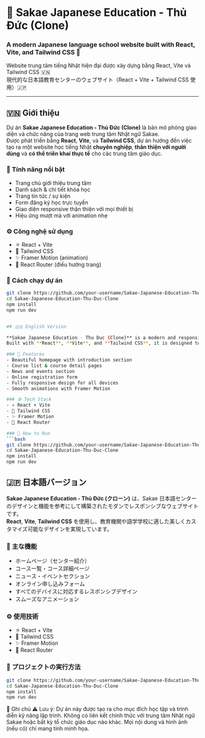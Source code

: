 # 🌸 Sakae Japanese Education - Thủ Đức (Clone)

### A modern Japanese language school website built with React, Vite, and Tailwind CSS 🌸

Website trung tâm tiếng Nhật hiện đại được xây dựng bằng React, Vite và Tailwind CSS 🇻🇳  
現代的な日本語教育センターのウェブサイト（React + Vite + Tailwind CSS 使用）🇯🇵

---

## 🇻🇳 Giới thiệu

Dự án **Sakae Japanese Education - Thủ Đức (Clone)** là bản mô phỏng giao diện và chức năng của trang web trung tâm Nhật ngữ Sakae.  
Được phát triển bằng **React**, **Vite**, và **Tailwind CSS**, dự án hướng đến việc tạo ra một website học tiếng Nhật **chuyên nghiệp**, **thân thiện với người dùng** và **có thể triển khai thực tế** cho các trung tâm giáo dục.

### 🔹 Tính năng nổi bật

-   Trang chủ giới thiệu trung tâm
-   Danh sách & chi tiết khóa học
-   Trang tin tức / sự kiện
-   Form đăng ký học trực tuyến
-   Giao diện responsive thân thiện với mọi thiết bị
-   Hiệu ứng mượt mà với animation nhẹ

### ⚙️ Công nghệ sử dụng

-   ⚛️ React + Vite
-   🎨 Tailwind CSS
-   ✨ Framer Motion (animation)
-   🔄 React Router (điều hướng trang)

### 🚀 Cách chạy dự án

````bash
git clone https://github.com/your-username/Sakae-Japanese-Education-Thu-Duc-Clone.git
cd Sakae-Japanese-Education-Thu-Duc-Clone
npm install
npm run dev


## 🇬🇧 English Version

**Sakae Japanese Education - Thu Duc (Clone)** is a modern and responsive website inspired by the Sakae Japanese Language Center.
Built with **React**, **Vite**, and **Tailwind CSS**, it is designed to showcase a clean, elegant, and easy-to-customize UI suitable for any language center or education institute.

### 🔹 Features
- Beautiful homepage with introduction section
- Course list & course detail pages
- News and events section
- Online registration form
- Fully responsive design for all devices
- Smooth animations with Framer Motion

### ⚙️ Tech Stack
- ⚛️ React + Vite
- 🎨 Tailwind CSS
- ✨ Framer Motion
- 🔄 React Router

### 🚀 How to Run
```bash
git clone https://github.com/your-username/Sakae-Japanese-Education-Thu-Duc-Clone.git
cd Sakae-Japanese-Education-Thu-Duc-Clone
npm install
npm run dev
````

## 🇯🇵 日本語バージョン

**Sakae Japanese Education - Thủ Đức (クローン)** は、Sakae 日本語センターのデザインと機能を参考にして構築されたモダンでレスポンシブなウェブサイトです。  
**React**, **Vite**, **Tailwind CSS** を使用し、教育機関や語学学校に適した美しくカスタマイズ可能なデザインを実現しています。

### 🔹 主な機能

-   ホームページ（センター紹介）
-   コース一覧・コース詳細ページ
-   ニュース・イベントセクション
-   オンライン申し込みフォーム
-   すべてのデバイスに対応するレスポンシブデザイン
-   スムーズなアニメーション

### ⚙️ 使用技術

-   ⚛️ React + Vite
-   🎨 Tailwind CSS
-   ✨ Framer Motion
-   🔄 React Router

### 🚀 プロジェクトの実行方法

```bash
git clone https://github.com/your-username/Sakae-Japanese-Education-Thu-Duc-Clone.git
cd Sakae-Japanese-Education-Thu-Duc-Clone
npm install
npm run dev
```

📝 Ghi chú
⚠️ Lưu ý: Dự án này được tạo ra cho mục đích học tập và trình diễn kỹ năng lập trình.
Không có liên kết chính thức với trung tâm Nhật ngữ Sakae hoặc bất kỳ tổ chức giáo dục nào khác.
Mọi nội dung và hình ảnh (nếu có) chỉ mang tính minh họa.
